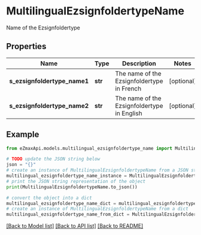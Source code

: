 # MultilingualEzsignfoldertypeName

Name of the Ezsignfoldertype

## Properties

Name | Type | Description | Notes
------------ | ------------- | ------------- | -------------
**s_ezsignfoldertype_name1** | **str** | The name of the Ezsignfoldertype in French | [optional] 
**s_ezsignfoldertype_name2** | **str** | The name of the Ezsignfoldertype in English | [optional] 

## Example

```python
from eZmaxApi.models.multilingual_ezsignfoldertype_name import MultilingualEzsignfoldertypeName

# TODO update the JSON string below
json = "{}"
# create an instance of MultilingualEzsignfoldertypeName from a JSON string
multilingual_ezsignfoldertype_name_instance = MultilingualEzsignfoldertypeName.from_json(json)
# print the JSON string representation of the object
print(MultilingualEzsignfoldertypeName.to_json())

# convert the object into a dict
multilingual_ezsignfoldertype_name_dict = multilingual_ezsignfoldertype_name_instance.to_dict()
# create an instance of MultilingualEzsignfoldertypeName from a dict
multilingual_ezsignfoldertype_name_from_dict = MultilingualEzsignfoldertypeName.from_dict(multilingual_ezsignfoldertype_name_dict)
```
[[Back to Model list]](../README.md#documentation-for-models) [[Back to API list]](../README.md#documentation-for-api-endpoints) [[Back to README]](../README.md)


